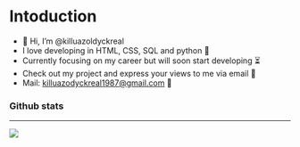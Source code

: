# Intoduction
- 👋 Hi, I’m @killuazoldyckreal
- I love developing in HTML, CSS, SQL and python 🐍
- Currently focusing on my career but will soon start developing ⏳
- Check out my project and express your views to me via email 💖
- Mail: killuazodyckreal1987@gmail.com 📧

### Github stats
----------------
<p align="center">
<img src="https://github-stats-alpha.vercel.app/api/?username=killuazoldyckreal&cc=000&tc=fff&ic=2153a3&bc=fff" align="left">
</p>
